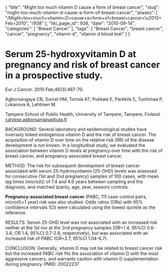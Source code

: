 {
    "title": "Might too much vitamin D cause a form of breast cancer",
    "slug": "might-too-much-vitamin-d-cause-a-form-of-breast-cancer",
    "aliases": [
        "/Might+too+much+vitamin+D+cause+a+form+of+breast+cancer+\u2013+Feb+2010",
        "/938"
    ],
    "tiki_page_id": 938,
    "date": "2010-09-14",
    "categories": [
        "Breast Cancer"
    ],
    "tags": [
        "Breast Cancer",
        "breast cancer",
        "cancer",
        "pregnancy",
        "vitamin d",
        "vitamin d blood test"
    ]
}


# Serum 25-hydroxyvitamin D at pregnancy and risk of breast cancer in a prospective study.

Eur J Cancer. 2010 Feb;46(3):467-70.

Agborsangaya CB, Surcel HM, Toriola AT, Pukkala E, Parkkila S, Tuohimaa P, Lukanova A, Lehtinen M.

Tampere School of Public Health, University of Tampere, Tampere, Finland. calypse.agborsangaya@uta.fi

BACKGROUND: Several laboratory and epidemiological studies have inversely linked endogenous vitamin D and the risk of breast cancer. The acquisition of vitamin D over time on the relative risk (RR) of the disease development is not known. In a longitudinal study, we evaluated the association between vitamin D levels at pregnancy over time with the risk of breast cancer, and pregnancy-associated breast cancer.

METHOD: The risk for subsequent development of breast cancer associated with serum 25-hydroxyvitamin (25-OHD) levels was assessed for consecutive (1st and 2nd pregnancy) samples of 100 cases, with mean lag times (micro(t)) of 7.4 and 4.6 years between sampling and the diagnosis, and matched (parity, age, year, season) controls. 

 **Pregnancy-associated breast cancer**  (PABC, 111 case-control pairs, micro(t)=1 year) risk was also studied. Odds ratios (ORs) with 95% confidence intervals (CI) were calculated using the lowest quintile as the reference.

RESULTS: Serum 25-OHD level was not associated with an increased risk neither at the 1st nor at the 2nd pregnancy samples (OR=1.4, 95%CI 0.6-3.4; OR 1.4, 95%CI 0.7-2.8, respectively), but was associated with an increased risk of PABC (OR=2.7, 95%CI 1.04-6.7).

CONCLUSION: Generally, vitamin D may not be related to breast cancer risk but the increased PABC risk fits the association of vitamin D with the most aggressive cancers, and warrants caution with vitamin D supplementation during pregnancy. PMID: 20022237
